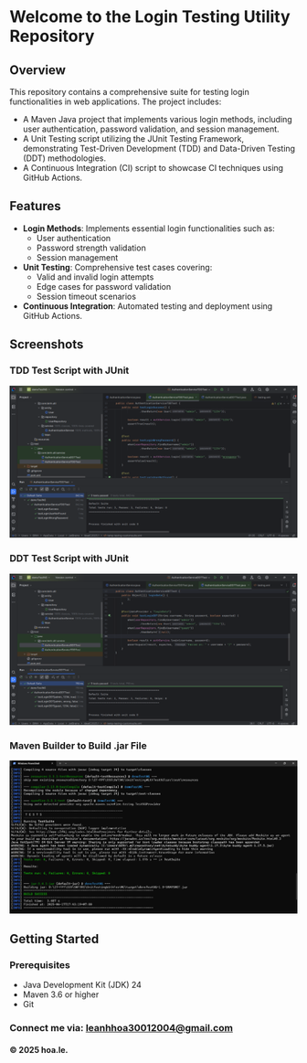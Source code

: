 # Welcome to the Login Testing Utility Repository

## Overview
This repository contains a comprehensive suite for testing login functionalities in web applications. The project includes:

* A Maven Java project that implements various login methods, including user authentication, password validation, and session management.
* A Unit Testing script utilizing the JUnit Testing Framework, demonstrating Test-Driven Development (TDD) and Data-Driven Testing (DDT) methodologies.
* A Continuous Integration (CI) script to showcase CI techniques using GitHub Actions.

## Features
- **Login Methods**: Implements essential login functionalities such as:
  - User authentication
  - Password strength validation
  - Session management
- **Unit Testing**: Comprehensive test cases covering:
  - Valid and invalid login attempts
  - Edge cases for password validation
  - Session timeout scenarios
- **Continuous Integration**: Automated testing and deployment using GitHub Actions.

## Screenshots

### TDD Test Script with JUnit
![TDD, DDT Test Script with JUnit](https://github.com/leanhhoa30012004/UnitTestingWithTestNG/blob/main/screenshorts/TDD.png)
### DDT Test Script with JUnit
![DDT Test Script with JUnit](https://github.com/leanhhoa30012004/UnitTestingWithTestNG/blob/main/screenshorts/DDT.png)
### Maven Builder to Build .jar File
![Maven Builder to build](https://github.com/leanhhoa30012004/UnitTestingWithTestNG/blob/main/screenshorts/Maven.png)

## Getting Started

### Prerequisites
- Java Development Kit (JDK) 24
- Maven 3.6 or higher
- Git
### Connect me via: leanhhoa30012004@gmail.com
#### &#169; 2025 hoa.le.